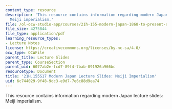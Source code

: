 ```yaml
---
content_type: resource
description: 'This resource contains information regarding modern Japan lecture slides:
  Meiji imperialism.'
file: /ol-ocw-studio-app/courses/21h-155-modern-japan-1868-to-present-spring-2017/6c7440299f489dc3e9d77e6c88d9ea74_MIT21H_155S17_Meiji.pdf
file_size: 4275844
file_type: application/pdf
learning_resource_types:
- Lecture Notes
license: https://creativecommons.org/licenses/by-nc-sa/4.0/
ocw_type: OCWFile
parent_title: Lecture Slides
parent_type: CourseSection
parent_uid: 6077ab2e-fcd7-89f4-7bab-091926a966bc
resourcetype: Document
title: '21H.155S17 Modern Japan Lecture Slides: Meiji Imperialism'
uid: 6c744029-9f48-9dc3-e9d7-7e6c88d9ea74
---
```

This resource contains information regarding modern Japan lecture slides: Meiji imperialism.